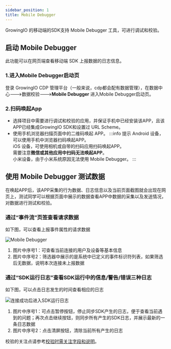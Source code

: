 ```yaml
---
sidebar_position: 1
title: Mobile Debugger
---
```


GrowingIO 的移动端的SDK支持 Mobile Debugger 工具，可进行调试和校验。

## 启动 Mobile Debugger

此功能可以在网页端查看移动端 SDK 上报数据的日志信息。

### 1.进入Mobile Debugger启动页
登录 GrowingIO CDP 管理平台（一般来说，cdp都会配有数据管理），在数据中心--->数据校验--->**Mobile Debugger** 进入Mobile Debugger启动页。
<ImageLoader path="img/debugverify/EnterMobileDebugger" />

### 2.扫码唤起App
* 选择项目中需要进行调试和校验的应用，并保证手机中已经安装该APP，且该APP已经集成GrowingIO SDK和设置过 URL Scheme。
* 使用手机浏览器扫描页面中的二维码唤起 APP。
:::info 提示
Android 设备，可以使用手机中浏览器扫码唤起APP。<br/>
iOS 设备，可使用相机或自带的扫码应用扫码唤起APP。<br/>
需要注意**微信或其他应用中扫码无法唤起APP**。<br/>
小米设备，由于小米系统原因无法使用 Mobile Debugger。
:::

## 使用 Mobile Debugger 测试数据

在唤起APP后，该APP采集的行为数据、日志信息以及当前页面截图就会出现在网页上，测试同学可以根据页面中展示的数据查看APP中数据的采集以及发送情况，对数据进行测试和校验。

### 通过“事件流”页签查看请求数据
如下图，可以查看上报事件属性的请求数据

![Mobile Debugger](https://3953104361-files.gitbook.io/~/files/v0/b/gitbook-legacy-files/o/assets%2F-M2qbZInaXgdm8kkNosp%2F-MeZBV6ixYnoiiYfOOUd%2F-MeZPOkRVBIr9mSewTl5%2F%E4%BA%8B%E4%BB%B6%E6%B5%81%E9%A1%B5%E9%9D%A2.png?alt=media&token=8dce6e01-5f54-48d0-8e62-b500c6c5004d)

1. 图片中序号1：可查看当前连接的用户及设备等基本信息
2. 图片中序号2：筛选器中展示的是系统中已定义的事件标识符列表，如果筛选后无数据，说明本次连接未上报数据

### 通过“SDK运行日志”查看SDK运行中的信息/警告/错误三种日志
如下图，可以点击日志发生的时间查看相应的日志

![连接成功后进入SDK运行日志](https://3953104361-files.gitbook.io/~/files/v0/b/gitbook-legacy-files/o/assets%2F-M2qbZInaXgdm8kkNosp%2F-MeZBV6ixYnoiiYfOOUd%2F-MeZRF90xKX8ecHudHtf%2FSDK%E6%97%A5%E5%BF%97.png?alt=media&token=e0069156-124e-464b-bf0d-6c88ab8cdd5c)

1. 图片中序号1：可点击暂停按钮，停止同步SDK产生的日志，便于查看当前遇到的问题；再次点击继续按钮，则同步所有产生的SDK日志，并展示最新的一条日志数据
2. 图片中序号2：点击清屏按钮，清除当前所有产生的日志

校验的关注点请参考[校验时需关注字段和说明](/docs/debugverify#校验时需关注字段和说明)。
